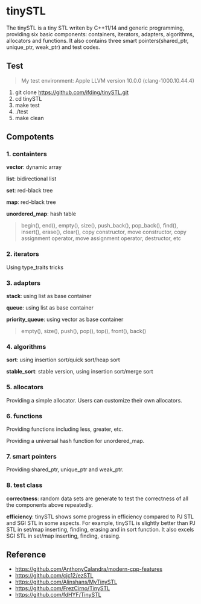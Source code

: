 # tinySTL

The tinySTL is a tiny STL writen by C++11/14 and generic programming, providing six basic components: containers,  iterators, adapters, algorithms, allocators and functions. It also contains three smart pointers(shared_ptr, unique_ptr, weak_ptr) and test codes.

## Test

> My test environment: Apple LLVM version 10.0.0 (clang-1000.10.44.4)

 1. git clone https://github.com/ifding/tinySTL.git
 2. cd tinySTL
 3. make test
 4. ./test
 5. make clean


## Compotents

### 1. containters
 **vector**: dynamic array
 
**list**: bidirectional list

**set**: red-black tree

**map**: red-black tree

**unordered_map**: hash table
> begin(), end(), empty(), size(), push_back(), pop_back(), find(), insert(), erase(), clear(), copy constructor, move constructor, copy assignment operator, move assignment operator, destructor, etc

### 2. iterators
Using type_traits tricks

### 3. adapters
**stack**: using list as base container

**queue**: using list as base container

**priority_queue**: using vector as base container
> empty(), size(), push(), pop(), top(), front(), back()

### 4. algorithms
**sort**: using insertion sort/quick sort/heap sort

**stable_sort**: stable version, using insertion sort/merge sort

### 5. allocators
Providing a simple allocator. Users can customize their own allocators.

### 6. functions
Providing functions including less, greater, etc.

Providing a universal hash function for unordered_map.

### 7. smart pointers
Providing shared_ptr, unique_ptr and weak_ptr.

### 8. test class
**correctness**:
random data sets are generate to test the correctness of all the components above repeatedly.

**efficiency**:
tinySTL shows some progress in efficiency compared to PJ STL and SGI STL in some aspects. For example, tinySTL is slightly better than PJ STL in set/map inserting, finding, erasing and in sort function. It also excels SGI STL in  set/map inserting, finding, erasing.


## Reference
- <https://github.com/AnthonyCalandra/modern-cpp-features>
- <https://github.com/cjc12/ezSTL>
- <https://github.com/Alinshans/MyTinySTL>
- <https://github.com/FrezCirno/TinySTL>
- <https://github.com/fdHYF/TinySTL>